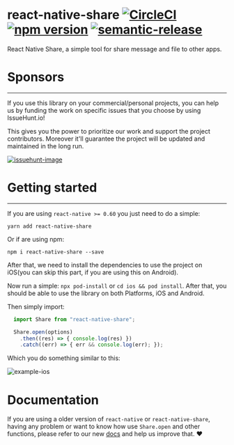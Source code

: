 # react-native-share [![CircleCI](https://circleci.com/gh/react-native-community/react-native-share/tree/master.svg?style=svg&circle-token=0c6860240abba4e16bd07df0ea805a72b67b8d41)](https://circleci.com/gh/react-native-community/react-native-share/tree/master) [![npm version](https://badge.fury.io/js/react-native-share.svg)](http://badge.fury.io/js/react-native-share) [![semantic-release](https://img.shields.io/badge/%20%20%F0%9F%93%A6%F0%9F%9A%80-semantic--release-e10079.svg)](https://github.com/semantic-release/semantic-release)
React Native Share, a simple tool for share message and file to other apps.

# Sponsors
---
If you use this library on your commercial/personal projects, you can help us by funding the work on specific issues that you choose by using IssueHunt.io!

This gives you the power to prioritize our work and support the project contributors. Moreover it'll guarantee the project will be updated and maintained in the long run.

[![issuehunt-image](https://issuehunt.io/static/embed/issuehunt-button-v1.svg)](https://issuehunt.io/repos/43406976)


# Getting started
---

If you are using `react-native >= 0.60` you just need to do a simple:

```shell
yarn add react-native-share
```

Or if are using npm:


```shell
npm i react-native-share --save
```
After that, we need to install the dependencies to use the project on iOS(you can skip this part, if you are using this on Android).

Now run a simple: `npx pod-install` or `cd ios && pod install`. After that, you should be able to use the library on both Platforms, iOS and Android. 

Then simply import:

```js
  import Share from "react-native-share";

  Share.open(options)
    .then((res) => { console.log(res) })
    .catch((err) => { err && console.log(err); });
```

Which you do something similar to this:

![example-ios](website/static/img/assets-docs/ios-readme-example.gif)

# Documentation

If you are using a older version of `react-native` or `react-native-share`, having any problem or want to know how use `Share.open` and other functions, please refer to our new [docs](https://react-native-community.github.io/react-native-share) and help us improve that. ❤️
